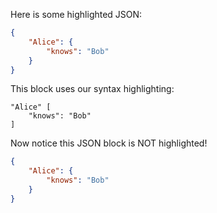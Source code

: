 
Here is some highlighted JSON:

```json
{
    "Alice": {
        "knows": "Bob"
    }
}
```

This block uses our syntax highlighting:

```envelope
"Alice" [
    "knows": "Bob"
]
```

Now notice this JSON block is NOT highlighted!

```json
{
    "Alice": {
        "knows": "Bob"
    }
}
```
